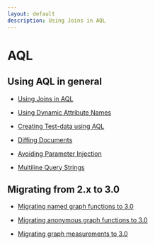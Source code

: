 ```yaml
---
layout: default
description: Using Joins in AQL
---
```

AQL
===

Using AQL in general
--------------------

- [Using Joins in AQL](aql-joins.html)

- [Using Dynamic Attribute Names](aql-dynamicattributenames.html)

- [Creating Test-data using AQL](aql-creatingtestdata.html)

- [Diffing Documents](aql-diffingdocuments.html)

- [Avoiding Parameter Injection](aql-avoidinginjection.html)

- [Multiline Query Strings](aql-joins.html)


Migrating from 2.x to 3.0
-------------------------

- [Migrating named graph functions to 3.0](aql-migratinggraphfunctionsto3.html)

- [Migrating anonymous graph functions to 3.0](aql-migratingedgefunctionsto3.html)

- [Migrating graph measurements to 3.0](aql-migratingmeasurementsto3.html)
